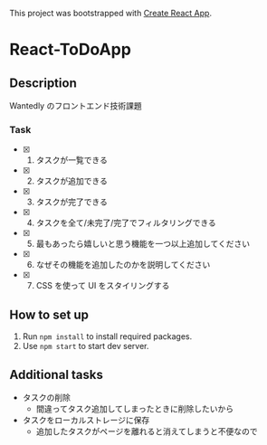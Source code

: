 This project was bootstrapped with [Create React App](https://github.com/facebook/create-react-app).

# React-ToDoApp

## Description

Wantedly のフロントエンド技術課題

### Task

- [x] 1. タスクが一覧できる
- [x] 2. タスクが追加できる
- [x] 3. タスクが完了できる
- [x] 4. タスクを全て/未完了/完了でフィルタリングできる
- [x] 5. 最もあったら嬉しいと思う機能を一つ以上追加してください
- [x] 6. なぜその機能を追加したのかを説明してください
- [x] 7. CSS を使って UI をスタイリングする

## How to set up

1. Run `npm install` to install required packages.
2. Use `npm start` to start dev server.

## Additional tasks

- タスクの削除
  - 間違ってタスク追加してしまったときに削除したいから
- タスクをローカルストレージに保存
  - 追加したタスクがページを離れると消えてしまうと不便なので

